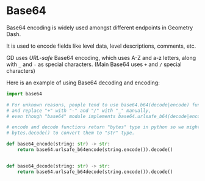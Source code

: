# Base64

Base64 encoding is widely used amongst different endpoints in Geometry Dash.

It is used to encode fields like level data, level descriptions, comments, etc.

GD uses *URL-safe* Base64 encoding, which uses A-Z and a-z letters, along with `_` and `-` as special characters. (Main Base64 uses `+` and `/` special characters)

Here is an example of using Base64 decoding and encoding:

```py
import base64

# For unknown reasons, people tend to use base64.b64(decode|encode) functions
# and replace "+" with "-" and "/" with "_" manually,
# even though "base64" module implements base64.urlsafe_b64(decode|encode).

# encode and decode functions return "bytes" type in python so we might want to use
# bytes.decode() to convert them to "str" type.

def base64_encode(string: str) -> str:
    return base64.urlsafe_b64encode(string.encode()).decode()


def base64_decode(string: str) -> str:
    return base64.urlsafe_b64decode(string.encode()).decode()
```
